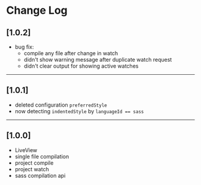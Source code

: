 # Change Log

## [1.0.2]

-   bug fix:
    -   compile any file after change in watch
    -   didn't show warning message after duplicate watch request
    -   didn't clear output for showing active watches

---

## [1.0.1]

-   deleted configuration `preferredStyle`
-   now detecting `indentedStyle` by `languageId == sass`

---

## [1.0.0]

-   LiveView
-   single file compilation
-   project compile
-   project watch
-   sass compilation api
